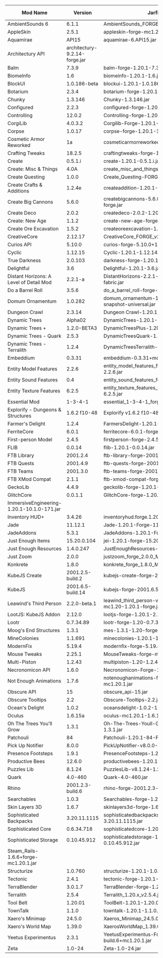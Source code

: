 | Mod Name | Version | Jarfile | Curseforge URL | Modrinth URL | GitHub URL |
| -------- | ------- | ------- | -------------- | ------------ | ---------- |
| AmbientSounds 6 | 6.1.1 | AmbientSounds_FORGE_v6.1.1_mc1.20.1.jar
| AppleSkin | 2.5.1 | appleskin-forge-mc1.20.1-2.5.1.jar
| Aquamirae | API15 | aquamirae-6.API15.jar
| Architectury API | architectury-9.2.14-forge.jar
| Balm | 7.3.9 | balm-forge-1.20.1-7.3.9-all.jar
| BiomeInfo | 1.6 | biomeinfo-1.20.1-1.6.jar
| BlockUI | 1.0.186-beta | blockui-1.20.1-1.0.186-beta.jar
| Botarium | 2.3.4 | botarium-forge-1.20.1-2.3.4.jar
| Chunky | 1.3.146 | Chunky-1.3.146.jar
| Configured | 2.2.3 | configured-forge-1.20.1-2.2.3.jar
| Controlling | 12.0.2 | Controlling-forge-1.20.1-12.0.2.jar
| CorgiLib | 4.0.3.2 | Corgilib-Forge-1.20.1-4.0.3.2.jar
| Corpse | 1.0.17 | corpse-forge-1.20.1-1.0.17.jar
| Cosmetic Armor Reworked | 1a | cosmeticarmorreworked-1.20.1-v1a.jar
| Crafting Tweaks | 18.2.5 | craftingtweaks-forge-1.20.1-18.2.5.jar
| Create | 0.5.1.i | create-1.20.1-0.5.1.i.jar
| Create: Misc & Things | 4.0A | create_misc_and_things_ 1.20.1_4.0A.jar
| Create Questing | 1.0.0 | Create_Questing-FORGE-1.20.1-1.0.0.jar
| Create Crafts & Additions | 1.2.4e | createaddition-1.20.1-1.2.4e.jar
| Create Big Cannons | 5.6.0 | createbigcannons-5.6.0-mc.1.20.1-forge.jar
| Create Deco | 2.0.2 | createdeco-2.0.2-1.20.1-forge.jar
| Create: New Age | 1.1.2 | create-new-age-forge-1.20.1-1.1.2.jar
| Create Ore Excavation | 1.5.2 | createoreexcavation-1.20-1.5.2.jar
| CreativeCore | 2.12.17 | CreativeCore_FORGE_v2.12.17_mc1.20.1.jar
| Curios API | 5.10.0 | curios-forge-5.10.0+1.20.1.jar
| Cyclic | 1.12.15 | Cyclic-1.20.1-1.12.14.jar
| True Darkness | 2.0.103 | darkness-forge-1.20.1-2.0.103-fork.jar
| Delightful | 3.6 | Delightful-1.20.1-3.6.jar
| Distant Horizons: A Level of Detail Mod | 2.2.1-a | DistantHorizons-2.2.1-a-1.20.1-forge-fabric.jar
| Do a Barrel Roll | 3.5.6 | do_a_barrel_roll-forge-3.5.6+1.20.1.jar
| Domum Ornamentum | 1.0.282 | domum_ornamentum-1.20.1-1.0.282-snapshot-universal.jar
| Dungeon Crawl | 2.3.14 | Dungeon Crawl-1.20.1-2.3.14.jar
| Dynamic Trees | Alpha02 | DynamicTrees-1.20.1-1.4.0-ALPHA02.jar
| Dynamic Trees + | 1.2.0-BETA3 | DynamicTreesPlus-1.20.1-1.2.0-BETA3.jar
| Dynamic Trees - Quark | 2.5.3 | DynamicTreesQuark-1.20.1-2.5.3.jar
| Dynamic Trees - Terralith | 1.2.4 | DynamicTreesTerralith-1.20.1-1.2.4.jar
| Embeddium | 0.3.31 | embeddium-0.3.31+mc1.20.1.jar
| Entity Model Features | 2.2.6 | entity_model_features_forge_1.20.1-2.2.6.jar
| Entity Sound Features | 0.4 | entity_sound_features_forge_1.19.4+-0.4.jar
| Entity Texture Features | 6.2.5 | entity_texture_features_forge_1.20.1-6.2.5.jar
| Essential Mod | 1-3-4-1 | essential_1-3-4-1_forge_1-20-1.jar
| Explorify - Dungeons & Structures | 1.6.2 f10-48 | Explorify v1.6.2 f10-48.jar
| Farmer's Delight | 1.2.4 | FarmersDelight-1.20.1-1.2.4.jar
| FerriteCore | 6.0.1 | ferritecore-6.0.1-forge.jar
| First-person Model | 2.4.5 | firstperson-forge-2.4.5-mc1.20.1.jar
| FLIB | 0.0.14 | flib-1.20.1-0.0.14.jar
| FTB Library | 2001.2.4 | ftb-library-forge-2001.2.4.jar
| FTB Quests | 2001.4.9 | ftb-quests-forge-2001.4.9.jar
| FTB Teams | 2001.3.0 | ftb-teams-forge-2001.3.0.jar
| FTB XMod Compat | 2.1.1 | ftb-xmod-compat-forge-2.1.1.jar
| GeckoLib | 4.4.9 | geckolib-forge-1.20.1-4.4.9.jar
| GlitchCore | 0.0.1.1 | GlitchCore-forge-1.20.1-0.0.1.1.jar
| ImmersiveEngineering-1.20.1-10.1.0-171.jar
| Inventory HUD+ | 3.4.26 | inventoryhud.forge.1.20.1-3.4.26.jar
| Jade | 11.12.1 | Jade-1.20.1-Forge-11.12.1.jar
| JadeAddons | 5.3.1 | JadeAddons-1.20.1-Forge-5.3.1.jar
| Just Enough Items | 15.20.0.104 | jei-1.20.1-forge-15.20.0.104.jar
| Just Enough Resources | 1.4.0.247 | JustEnoughResources-1.20.1-1.4.0.247.jar
| Just Zoom | 2.0.0 | justzoom_forge_2.0.0_MC_1.20.1.jar
| Konkrete| 1.8.0 | konkrete_forge_1.8.0_MC_1.20-1.20.1.jar
| KubeJS Create | 2001.2.5-build.2 | kubejs-create-forge-2001.2.5-build.2.jar
| KubeJS | 2001.6.5-build.14 | kubejs-forge-2001.6.5-build.14.jar
| Leawind's Third Person | 2.2.0-beta.1 | leawind_third_person-v2.2.0-beta.1-mc1.20-1.20.1-forge.jar
| LootJS: KubeJS Addon | 2.12.0 | lootjs-forge-1.20.1-2.12.0.jar
| Lootr | 0.7.34.89 | lootr-forge-1.20-0.7.34.89.jar
| Moog's End Structures | 1.3.1 | mes-1.3.1-1.20-forge.jar
| MineColonies | 1.1.691 | minecolonies-1.20.1-1.1.689-snapshot.jar
| ModernFix | 5.19.4 | modernfix-forge-5.19.4+mc1.20.1.jar
| Mouse Tweaks | 2.25.1 | MouseTweaks-forge-mc1.20.1-2.25.1.jar
| Multi-Piston | 1.2.43 | multipiston-1.20-1.2.43-RELEASE.jar
| Necronomicon API | 1.6.0 | Necronomicon-Forge-1.6.0+1.20.1.jar
| Not Enough Animations | 1.7.6 | notenoughanimations-forge-1.7.6-mc1.20.1.jar
| Obscure API | 15 | obscure_api-15.jar
| Obscure Tooltips | 2.2 | Obscure-Tooltips-2.2.jar
| Ocean's Delight | 1.0.2 | oceansdelight-1.0.2-1.20.jar
| Oculus | 1.6.15a | oculus-mc1.20.1-1.6.15a.jar
| Oh The Trees You'll Grow | 1.3.1 | Oh-The-Trees-Youll-Grow-forge-1.20.1-1.3.1.jar
| Patchouli | 84 | Patchouli-1.20.1-84-FORGE.jar
| Pick Up Notifier | 8.0.0 | PickUpNotifier-v8.0.0-1.20.1-Forge.jar
| Presence Footsteps | 1.9.1 | PresenceFootsteps-1.20.1-1.9.1-beta.1.jar
| Productive Bees | 12.6.0 | productivebees-1.20.1-12.6.0.jar
| Puzzles Lib | 8.1.24 | PuzzlesLib-v8.1.24-1.20.1-Forge.jar
| Quark | 4.0-460| Quark-4.0-460.jar
| Rhino | 2001.2.3-build.6 | rhino-forge-2001.2.3-build.6.jar
| Searchables | 1.0.3 | Searchables-forge-1.20.1-1.0.3.jar
| Skin Layers 3D | 1.6.7 | skinlayers3d-forge-1.6.7-mc1.20.1.jar
| Sophisticated Backpacks | 3.20.11.1115 | sophisticatedbackpacks-1.20.1-3.20.11.1115.jar
| Sophisticated Core | 0.6.34.718 | sophisticatedcore-1.20.1-0.6.34.718.jar
| Sophisticated Storage | 0.10.45.912 | sophisticatedstorage-1.20.1-0.10.45.912.jar
| Steam_Rails-1.6.6+forge-mc1.20.1.jar
| Structurize | 1.0.760 | structurize-1.20.1-1.0.760-snapshot.jar
| Tectonic | 2.4.1 | tectonic-forge-1.20.1-2.4.1.jar
| TerraBlender | 3.0.1.7 | TerraBlender-forge-1.20.1-3.0.1.7.jar
| Terralith | 2.5.4 | Terralith_1.20.x_v2.5.4.jar
| Tool Belt | 1.20.01 | ToolBelt-1.20.1-1.20.01.jar
| TownTalk | 1.1.0 | towntalk-1.20.1-1.1.0.jar
| Xaero's Minimap | 24.5.0 | Xaeros_Minimap_24.5.0_Forge_1.20.jar
| Xaero's World Map | 1.39.0 | XaerosWorldMap_1.39.0_Forge_1.20.jar
| Yeetus Experimentus | 2.3.1 | YeetusExperimentus-Forge-2.3.1-build.6+mc1.20.1.jar
| Zeta | 1.0-24 | Zeta-1.0-24.jar
